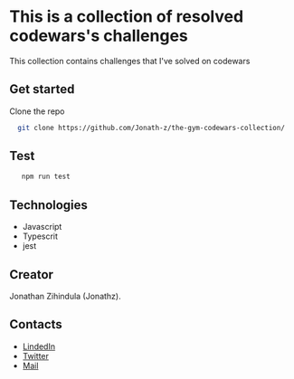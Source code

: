 # This is a collection of resolved codewars's challenges

This collection contains challenges that I've solved on codewars

## Get started 

Clone the repo

```bash
  git clone https://github.com/Jonath-z/the-gym-codewars-collection/
```

## Test

```bash
   npm run test
```

## Technologies

- Javascript
- Typescrit
- jest

## Creator

Jonathan Zihindula (Jonathz).

## Contacts

- [LindedIn](https://www.linkedin.com/in/jonathan-z-0a40ab209/)
- [Twitter](https://twitter.com/JonathanZihind4)
- [Mail](mailto:jonathanzihindula95@gmail.com)
